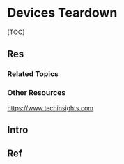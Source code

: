 # Devices Teardown

[TOC]



## Res
### Related Topics


### Other Resources
https://www.techinsights.com



## Intro



## Ref
